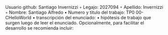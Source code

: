 Usuario github: Santiago Invernizzi
◦ Legajo: 2027094
◦ Apellido: Invernizzi
◦ Nombre: Santiago Alfredo
• Numero y titulo del trabajo: TP0 00-CHelloWorld
• transcripción del enunciado: 
• hipótesis de trabajo que surgen luego de leer el enunciado. Opcionalmente, para
facilitar el desarrollo se recomienda incluir:

